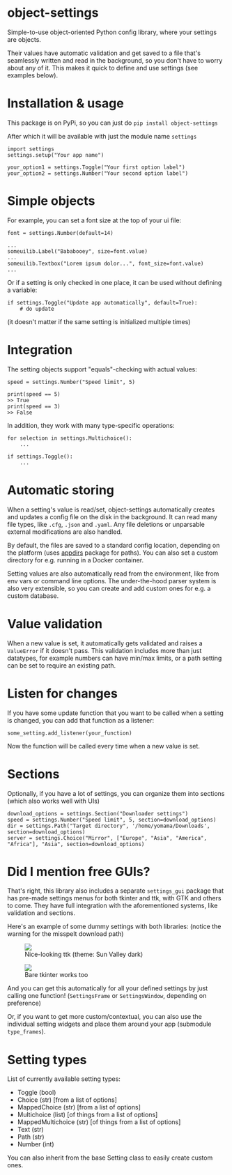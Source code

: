 
# object-settings

Simple-to-use object-oriented Python config library, where your settings are objects.

Their values have automatic validation and get saved to a file that's seamlessly
written and read in the background, so you don't have to worry about any of it. 
This makes it quick to define and use settings (see examples below).



Installation & usage
====================

This package is on PyPi, so you can just do `pip install object-settings`

After which it will be available with just the module name `settings`

    import settings
    settings.setup("Your app name")
    
    your_option1 = settings.Toggle("Your first option label")
    your_option2 = settings.Number("Your second option label")



Simple objects
==============

For example, you can set a font size at the top of your ui file:

    font = settings.Number(default=14)

    ...
    someuilib.Label("Bababooey", size=font.value)
    ...
    someuilib.Textbox("Lorem ipsum dolor...", font_size=font.value)
    ...

Or if a setting is only checked in one place, it can be used without defining a variable:

    if settings.Toggle("Update app automatically", default=True):
        # do update

(it doesn't matter if the same setting is initialized multiple times)



Integration
===========

The setting objects support "equals"-checking with actual values:

    speed = settings.Number("Speed limit", 5)
    
    print(speed == 5)
    >> True
    print(speed == 3)
    >> False

In addition, they work with many type-specific operations:

    for selection in settings.Multichoice():
        ...

    if settings.Toggle():
        ...



Automatic storing
=================

When a setting's value is read/set, object-settings automatically creates and updates 
a config file on the disk in the background. 
It can read many file types, like `.cfg`, `.json` and `.yaml`.
Any file deletions or unparsable external modifications are also handled.

By default, the files are saved to a standard config location, depending on the platform 
(uses [appdirs](https://github.com/ActiveState/appdirs) package for paths). 
You can also set a custom directory for e.g. running in a Docker container.

Setting values are also automatically read from the environment, like from env vars or command line options.
The under-the-hood parser system is also very extensible, so you can create and add custom ones for e.g. a custom database.



Value validation
================

When a new value is set, it automatically gets validated and raises a `ValueError` if it doesn't pass.
This validation includes more than just datatypes, for example numbers can have min/max limits, 
or a path setting can be set to require an existing path.



Listen for changes
==================

If you have some update function that you want to be called when a setting is changed, 
you can add that function as a listener:

    some_setting.add_listener(your_function)

Now the function will be called every time when a new value is set.



Sections
========

Optionally, if you have a lot of settings, you can organize them into sections 
(which also works well with UIs)

    download_options = settings.Section("Downloader settings")
    speed = settings.Number("Speed limit", 5, section=download_options)
    dir = settings.Path("Target directory", '/home/yomama/Downloads', section=download_options)
    server = settings.Choice("Mirror", ["Europe", "Asia", "America", "Africa"], "Asia", section=download_options)



Did I mention free GUIs?
========================

That's right, this library also includes a separate `settings_gui` package that has 
pre-made settings menus for both tkinter and ttk, with GTK and others to come.
They have full integration with the aforementioned systems, like validation and sections.

Here's an example of some dummy settings with both libraries: 
(notice the warning for the misspelt download path)

<figure>
  <img src="readme-images/ttk.png">
  <figcaption>Nice-looking ttk (theme: Sun Valley dark)</figcaption>
</figure>

<figure>
  <img src="readme-images/tkinter.png">
  <figcaption>Bare tkinter works too</figcaption>
</figure>

And you can get this automatically for all your defined settings by just calling one function! 
(`SettingsFrame` or `SettingsWindow`, depending on preference)

Or, if you want to get more custom/contextual, you can also use the individual 
setting widgets and place them around your app (submodule `type_frames`).



Setting types
=============

List of currently available setting types:

- Toggle (bool)
- Choice (str)  [from a list of options]
- MappedChoice (str)  [from a list of options]
- Multichoice (list)  [of things from a list of options]
- MappedMultichoice (str)  [of things from a list of options]
- Text (str)
- Path (str)
- Number (int)

You can also inherit from the base Setting class to easily create custom ones.
